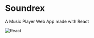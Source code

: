 
# Soundrex

 A Music Player Web App made with React 

![React](https://https://soundrex.netlify.app)

